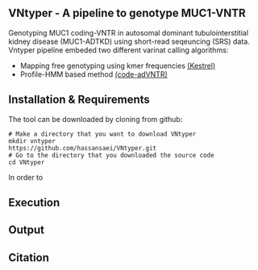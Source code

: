 ## VNtyper - A pipeline to genotype MUC1-VNTR 
Genotyping MUC1 coding-VNTR in autosomal dominant tubulointerstitial kidney disease (MUC1-ADTKD) using short-read seqeuncing (SRS) data. Vntyper pipeline embeded two different varinat calling algorithms:
- Mapping free genotyping using kmer frequencies [(Kestrel)](https://github.com/paudano/kestrel)
- Profile-HMM based method [(code-adVNTR)](https://github.com/mehrdadbakhtiari/adVNTR/tree/enhanced_hmm)

## Installation & Requirements
The tool can be downloaded by cloning from github:

```bashscript
# Make a directory that you want to download VNtyper
mkdir vntyper
https://github.com/hassansaei/VNtyper.git
# Go to the directory that you downloaded the source code
cd VNtyper
```
In order to 



## Execution



## Output



## Citation


